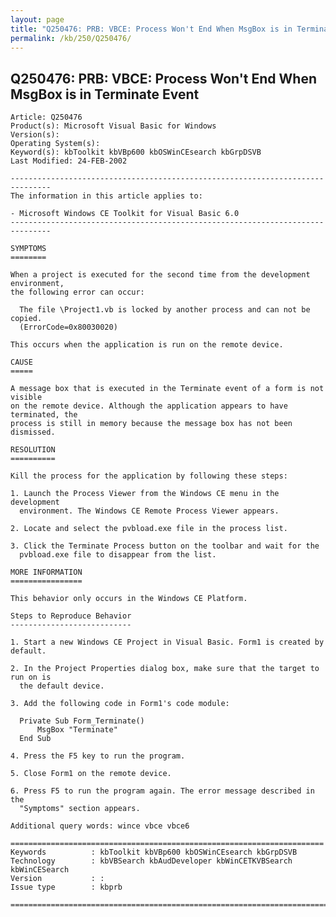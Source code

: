 ```yaml
---
layout: page
title: "Q250476: PRB: VBCE: Process Won't End When MsgBox is in Terminate Event"
permalink: /kb/250/Q250476/
---
```


## Q250476: PRB: VBCE: Process Won't End When MsgBox is in Terminate Event

	Article: Q250476
	Product(s): Microsoft Visual Basic for Windows
	Version(s): 
	Operating System(s): 
	Keyword(s): kbToolkit kbVBp600 kbOSWinCEsearch kbGrpDSVB
	Last Modified: 24-FEB-2002
	
	-------------------------------------------------------------------------------
	The information in this article applies to:
	
	- Microsoft Windows CE Toolkit for Visual Basic 6.0 
	-------------------------------------------------------------------------------
	
	SYMPTOMS
	========
	
	When a project is executed for the second time from the development environment,
	the following error can occur:
	
	  The file \Project1.vb is locked by another process and can not be copied.
	  (ErrorCode=0x80030020)
	
	This occurs when the application is run on the remote device.
	
	CAUSE
	=====
	
	A message box that is executed in the Terminate event of a form is not visible
	on the remote device. Although the application appears to have terminated, the
	process is still in memory because the message box has not been dismissed.
	
	RESOLUTION
	==========
	
	Kill the process for the application by following these steps:
	
	1. Launch the Process Viewer from the Windows CE menu in the development
	  environment. The Windows CE Remote Process Viewer appears.
	
	2. Locate and select the pvbload.exe file in the process list.
	
	3. Click the Terminate Process button on the toolbar and wait for the
	  pvbload.exe file to disappear from the list.
	
	MORE INFORMATION
	================
	
	This behavior only occurs in the Windows CE Platform.
	
	Steps to Reproduce Behavior
	---------------------------
	
	1. Start a new Windows CE Project in Visual Basic. Form1 is created by default.
	
	2. In the Project Properties dialog box, make sure that the target to run on is
	  the default device.
	
	3. Add the following code in Form1's code module:
	
	  Private Sub Form_Terminate()
	      MsgBox "Terminate"
	  End Sub
	
	4. Press the F5 key to run the program.
	
	5. Close Form1 on the remote device.
	
	6. Press F5 to run the program again. The error message described in the
	  "Symptoms" section appears.
	
	Additional query words: wince vbce vbce6
	
	======================================================================
	Keywords          : kbToolkit kbVBp600 kbOSWinCEsearch kbGrpDSVB 
	Technology        : kbVBSearch kbAudDeveloper kbWinCETKVBSearch kbWinCESearch
	Version           : :
	Issue type        : kbprb
	
	=============================================================================
	

